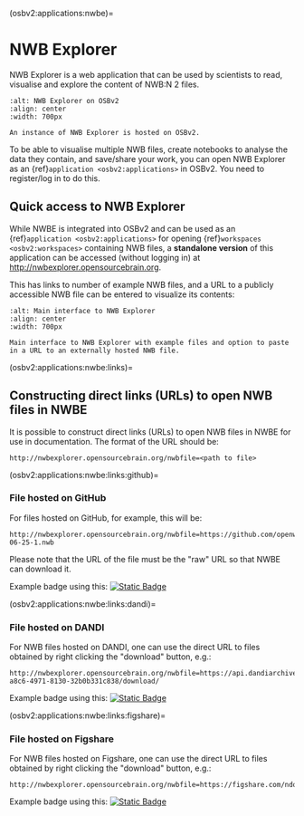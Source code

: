 (osbv2:applications:nwbe)=
# NWB Explorer

NWB Explorer is a web application that can be used by scientists to read, visualise and explore the content of NWB:N 2 files.

```{figure} ../images/nwbe.png
:alt: NWB Explorer on OSBv2
:align: center
:width: 700px

An instance of NWB Explorer is hosted on OSBv2.

```

To be able to visualise multiple NWB files, create notebooks to analyse the data they contain, and save/share your work, you can open NWB Explorer as an {ref}`application <osbv2:applications>` in OSBv2. You need to register/log in to do this. 

## Quick access to NWB Explorer

While NWBE is integrated into OSBv2 and can be used as an {ref}`application <osbv2:applications>` for opening  {ref}`workspaces <osbv2:workspaces>` containing NWB files, a **standalone version** of this application can be accessed (without logging in) at http://nwbexplorer.opensourcebrain.org.

This has links to number of example NWB files, and a URL to a publicly accessible NWB file can be entered to visualize its contents:

```{figure} ../images/NWBE_home.png
:alt: Main interface to NWB Explorer
:align: center
:width: 700px

Main interface to NWB Explorer with example files and option to paste in a URL to an externally hosted NWB file.

```


(osbv2:applications:nwbe:links)=
## Constructing direct links (URLs) to open NWB files in NWBE

It is possible to construct direct links (URLs) to open NWB files in NWBE for use in documentation.
The format of the URL should be:

```
http://nwbexplorer.opensourcebrain.org/nwbfile=<path to file>
```


(osbv2:applications:nwbe:links:github)=
### File hosted on GitHub

For files hosted on GitHub, for example, this will be:

```
http://nwbexplorer.opensourcebrain.org/nwbfile=https://github.com/openworm/WormsenseLab_ASH/raw/main/test_data/07-06-25-1.nwb
```

Please note that the URL of the file must be the "raw" URL so that NWBE can download it.

Example badge using this: <a href="http://nwbexplorer.opensourcebrain.org/nwbfile=https://github.com/openworm/WormsenseLab_ASH/raw/main/test_data/07-06-25-1.nwb">![Static Badge](https://img.shields.io/badge/NWB-Open_in_OSB-orange)</a>


(osbv2:applications:nwbe:links:dandi)=
### File hosted on DANDI

For NWB files hosted on DANDI, one can use the direct URL to files obtained by right clicking the "download" button, e.g.:

```
http://nwbexplorer.opensourcebrain.org/nwbfile=https://api.dandiarchive.org/api/assets/0acc0d47-a8c6-4971-8130-32b0b331c838/download/
```
Example badge using this: <a href="http://nwbexplorer.opensourcebrain.org/nwbfile=https://api.dandiarchive.org/api/assets/0acc0d47-a8c6-4971-8130-32b0b331c838/download/">![Static Badge](https://img.shields.io/badge/NWB-Open_in_OSB-orange)</a>

(osbv2:applications:nwbe:links:figshare)=
### File hosted on Figshare

For NWB files hosted on Figshare, one can use the direct URL to files obtained by right clicking the "download" button, e.g.:
```
http://nwbexplorer.opensourcebrain.org/nwbfile=https://figshare.com/ndownloader/files/34273955
```
Example badge using this: <a href="http://nwbexplorer.opensourcebrain.org/nwbfile=https://figshare.com/ndownloader/files/34273955">![Static Badge](https://img.shields.io/badge/NWB-Open_in_OSB-orange)</a>

